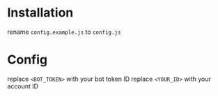 # Installation

rename `config.example.js` to `config.js`

# Config
replace `<BOT_TOKEN>` with your bot token ID
replace `<YOUR_ID>` with your account ID